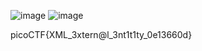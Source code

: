 ![image](https://github.com/user-attachments/assets/10a369fd-bff1-4016-847a-c38e0cca529c)
![image](https://github.com/user-attachments/assets/8705528b-20d9-4bc0-bcbc-220305ae75e6)

picoCTF{XML_3xtern@l_3nt1t1ty_0e13660d}
